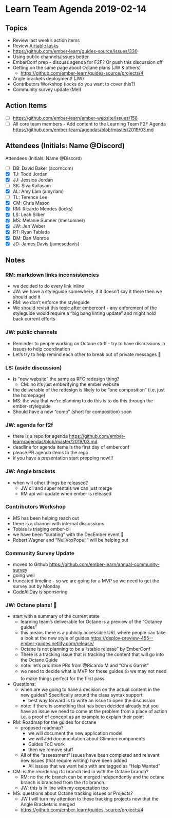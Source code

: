 # Learn Team Agenda 2019-02-14

## Topics
- Review last week’s action items
- Review [Airtable tasks](https://airtable.com/tblhuFSRZQWkf4BWb/viwJLkNEFKxGeMk7z)
- https://github.com/ember-learn/guides-source/issues/330
- Using public channels/issues better
- EmberConf prep - discuss agenda for F2F? Or push this discussion off
- Getting on the same page about Octane plans (JW & others)
  - https://github.com/ember-learn/guides-source/projects/4
- Angle brackets deployment! (JW)
- Contributors Workshop (locks do you want to cover this?)
- Community survey update (Mel)

## Action Items

- [ ] https://github.com/ember-learn/ember-website/issues/158
- [ ] All core team members - Add content to the Learning Team F2F Agenda https://github.com/ember-learn/agendas/blob/master/2019/03.md

## Attendees (Initials: Name @Discord)

Attendees (Initials: Name @Discord)
- [ ] DB: David Baker (acorncom)
- [x] TJ: Todd Jordan
- [x] JJ: Jessica Jordan
- [ ] SK: Siva Kailasam
- [x] AL: Amy Lam (amyrlam)
- [ ] TL: Terence Lee
- [x] CM: Chris Mason
- [x] RM: Ricardo Mendes (locks)
- [x] LS: Leah Silber
- [x] MS: Melanie Sumner (melsumner)
- [x] JW: Jen Weber
- [x] RT: Ryan Tablada
- [x] DM: Dan Monroe
- [x] JD: James Davis (jamescdavis)

## Notes

### RM: markdown links inconsistencies
  - we decided to do every link inline
  - JW: we have a styleguide somewhere, if it doesn’t say it there then we should add it
  - RM: we don’t enforce the styleguide
  - We should revisit this topic after emberconf - any enforcment of the styleguide would require a “big bang linting update” and might hold back current efforts

### JW: public channels
  - Reminder to people working on Octane stuff - try to have discussions in issues to help coordination
  - Let’s try to help remind each other to break out of private messages 🎉

### LS: (aside discussion)
  - Is “new website” the same as RFC redesign thing?
    - CM: no it’s just emberifying the ember website
  - the deliverable of the redesign is likely to be “one composition” (i.e. just the homepage)
  - MS: the way that we’re planning to do this is to do this through the ember-styleguide
  - Should have a new “comp” (short for composition) soon

### JW: agenda for f2f
  - there is a repo for agenda https://github.com/ember-learn/agendas/blob/master/2019/03.md
  - deadline for agenda items is the first day of emberconf
  - please PR agenda items to the repo
  - if you have a presentation start prepping now!!!

### JW: Angle brackets
  - when will other things be released?
    - JW cli and super rentals we can just merge
    - RM api will update when ember is released

### Contributors Workshop
  - MS has been helping reach out
  - there is a channel with internal discussions
  - Tobias is triaging ember-cli
  - we have been “curating” with the DecEmber event 🎉
  - Robert Wagner and “NullVoxPopuli” will be helping out

### Community Survey Update
  - moved to Github https://github.com/ember-learn/annual-community-survey
  - going well
  - truncated timeline - so we are going for a MVP so we need to get the survey out by Monday
  - [CodeAllDay](http://codeallday.com/) is sponsoring


### JW: Octane plans! 🎉
  - start with a summary of the current state
    - learning team’s deliverable for Octane is a preview of the “Octaney guides”
    - this means there is a publicly accessible URL where people can take a look at the new style of guides https://deploy-preview-455--ember-guides.netlify.com/release/
    - Octane is not planning to be a “stable release” by EmberConf
    - There is a tracking issue that is tracking the content that will go into the Octane Guide
    - note: let’s prioritise PRs from @Ricardo M and “Chris Garret”
    - we need to decide what is MVP for these guides 👍 we may not need to make things perfect for the first pass
  - Questions:
    - when are we going to have a decision on the actual content in the new guides? Specifically around the class syntax support
      - best way forward is to write an issue to open the discussion
    - note: if there is something that has been decided already but you have an issue we need to come at the problem from a place of action i.e. a proof of concept as an example to explain their point
  - RM: Roadmap for the guides for octane
    - proposed roadmap?
      - we will document the new application model
      - we will add documentation about Glimmer components
      - Guides ToC work
      - then we remove stuff
    - All of the “assessment” issues have been completed and relevant new issues (that require writing) have been added
      - All issues that we want help with are tagged as “Help Wanted”
  - CM: is the reordering rfc branch tied in with the Octane branch?
    - RM: no the rfc branch can be merged independently and the octane branch is branched from the rfc branch.
    - JW: this is in line with my expectation too
  - MS: questions about Octane tracking issues or Projects?
    - JW I will turn my attention to these tracking projects now that the Angle Brackets is merged
    - https://github.com/ember-learn/guides-source/projects/4
